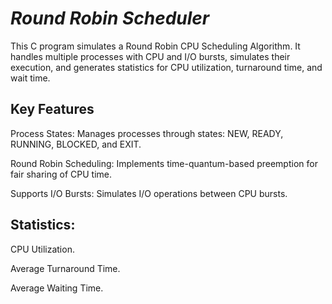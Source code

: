 # *Round Robin Scheduler*
This C program simulates a Round Robin CPU Scheduling Algorithm. It handles multiple processes with CPU and I/O bursts, simulates their execution, and generates statistics for CPU utilization, turnaround time, and wait time.

## Key Features
Process States: Manages processes through states: NEW, READY, RUNNING, BLOCKED, and EXIT.

Round Robin Scheduling: Implements time-quantum-based preemption for fair sharing of CPU time.

Supports I/O Bursts: Simulates I/O operations between CPU bursts.

## Statistics:
CPU Utilization.

Average Turnaround Time.

Average Waiting Time.
